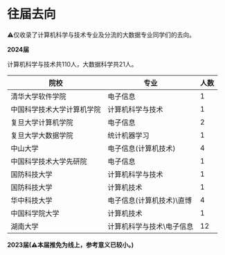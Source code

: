 # 往届去向

⚠仅收录了计算机科学与技术专业及分流的大数据专业同学们的去向。

**2024届**

计算机科学与技术共110人，大数据科学共21人。

| 院校                       | 专业                      | 人数 |
| -------------------------- | ------------------------- | ---- |
| 清华大学软件学院           | 电子信息                  | 1    |
| 中国科学技术大学计算机学院 | 计算机科学与技术          | 1    |
| 复旦大学计算机学院         | 电子信息                  | 2    |
| 复旦大学大数据学院         | 统计机器学习              | 1    |
| 中山大学                   | 电子信息(计算机技术)      | 4    |
| 中国科学技术大学先研院     | 电子信息                  | 1    |
| 国防科技大学               | 计算机科学与技术          | 1    |
| 国防科技大学               | 计算机技术                | 1    |
| 华中科技大学               | 电子信息(计算机技术)\直博 | 4    |
| 中国科学院大学             | 计算机技术                | 1    |
| 湖南大学                   | 计算机科学与技术\电子信息 | 12   |

**2023届(⚠本届推免为线上，参考意义已较小。)**

<div data-full-width="false">

<figure><img src="assets/IMG_20230314_121651.jpg" alt=""><figcaption></figcaption></figure>

</div>
